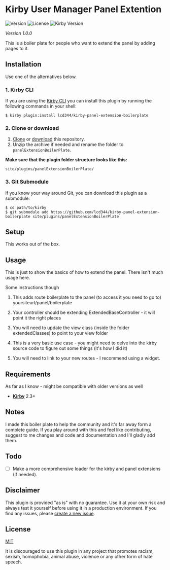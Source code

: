 # Kirby User Manager Panel Extention

![Version](https://img.shields.io/badge/version-1.0.0-green.svg) ![License](https://img.shields.io/badge/license-MIT-green.svg) ![Kirby Version](https://img.shields.io/badge/Kirby-2.3%2B-red.svg)

*Version 1.0.0*

This is a boiler plate for people who want to extend the panel by adding pages to it.

## Installation

Use one of the alternatives below.

### 1. Kirby CLI

If you are using the [Kirby CLI](https://github.com/getkirby/cli) you can install this plugin by running the following commands in your shell:

```
$ kirby plugin:install lcd344/kirby-panel-extension-boilerplate
```

### 2. Clone or download

1. [Clone](https://github.com/lcd344/kirby-panel-extension-boilerplate.git) or [download](https://github.com/lcd344/kirby-panel-extension-boilerplate/archive/master.zip)  this repository.
2. Unzip the archive if needed and rename the folder to `panelExtensionBoilerPlate`.

**Make sure that the plugin folder structure looks like this:**

```
site/plugins/panelExtensionBoilerPlate/
```

### 3. Git Submodule

If you know your way around Git, you can download this plugin as a submodule:

```
$ cd path/to/kirby
$ git submodule add https://github.com/lcd344/kirby-panel-extension-boilerplate site/plugins/panelExtensionBoilerPlate
```

## Setup

This works out of the box.


## Usage

This is just to show the basics of how to extend the panel. There isn't much usage here.

Some instructions though
1) This adds route boilerplate to the panel (to access it you need to go to) yoursiteurl/panel/boilerplate

2) Your controller should be extending ExtendedBaseController - it will point it the right places

3) You will need to update the view class (inside the folder extendedClasses) to point to your view folder

4) This is a very basic use case - you might need to delve into the kirby source code to figure out some things (it's how I did it)

5) You will need to link to your new routes - I recommend using a widget.

## Requirements

As far as I know - might be compatible with older versions as well

- [**Kirby**](https://getkirby.com/) 2.3+

## Notes

I made this boiler plate to help the community and it's far away form a complete guide.
If you play around with this and feel like contributing, suggest to me changes and code and documentation and I'll gladly add them.

## Todo

- [ ] Make a more comprehensive loader for the kirby and panel extensions (if needed).

## Disclaimer

This plugin is provided "as is" with no guarantee. Use it at your own risk and always test it yourself before using it in a production environment. If you find any issues, please [create a new issue](https://github.com/username/plugin-name/issues/new).

## License

[MIT](https://opensource.org/licenses/MIT)

It is discouraged to use this plugin in any project that promotes racism, sexism, homophobia, animal abuse, violence or any other form of hate speech.